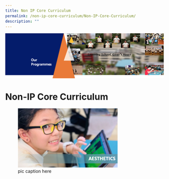 ```yaml
---
title: Non IP Core Curriculum
permalink: /non-ip-core-curriculum/Non-IP-Core-Curriculum/
description: ""
---
```

![](/images/OurProgrammes1.png)

Non-IP Core Curriculum
======================

<figure><img src="/images/Aestheticss.png" style="width:75%"><figcaption> pic caption here</figcaption></figure>